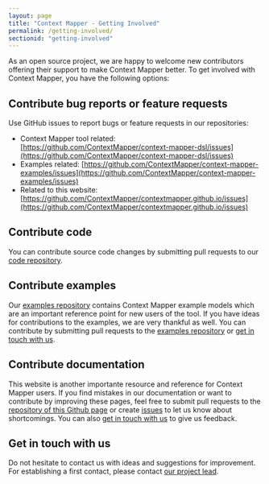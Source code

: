 ```yaml
---
layout: page
title: "Context Mapper - Getting Involved"
permalink: /getting-involved/
sectionid: "getting-involved"
---
```


As an open source project, we are happy to welcome new contributors offering their support to make Context Mapper better. 
To get involved with Context Mapper, you have the following options:

## Contribute bug reports or feature requests
Use GitHub issues to report bugs or feature requests in our repositories:

 * Context Mapper tool related: [https://github.com/ContextMapper/context-mapper-dsl/issues](https://github.com/ContextMapper/context-mapper-dsl/issues)
 * Examples related: [https://github.com/ContextMapper/context-mapper-examples/issues](https://github.com/ContextMapper/context-mapper-examples/issues)
 * Related to this website: [https://github.com/ContextMapper/contextmapper.github.io/issues](https://github.com/ContextMapper/contextmapper.github.io/issues)

## Contribute code
You can contribute source code changes by submitting pull requests to our 
[code repository](https://github.com/ContextMapper/context-mapper-dsl).

## Contribute examples
Our [examples repository](https://github.com/ContextMapper/context-mapper-examples) contains Context Mapper example models which are an 
important reference point for new users of the tool. If you have ideas for contributions to the examples, we are very thankful as well.
You can contribute by submitting pull requests to the [examples repository](https://github.com/ContextMapper/context-mapper-examples) or
[get in touch with us](#get-in-touch-with-us).

## Contribute documentation
This website is another importante resource and reference for Context Mapper users. If you find mistakes in our documentation or want
to contribute by improving these pages, feel free to submit pull requests to the [repository of this Github page](https://github.com/ContextMapper/contextmapper.github.io)
or create [issues](https://github.com/ContextMapper/contextmapper.github.io/issues) to let us know about shortcomings. You can also 
[get in touch with us](#get-in-touch-with-us) to give us feedback.

## Get in touch with us
Do not hesitate to contact us with ideas and suggestions for improvement. For establishing a first contact, please contact 
[our project lead](http://stefan.kapferer.ch/about/).
